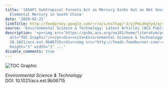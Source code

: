 ```yaml
---
title: '[ASAP] Subtropical Forests Act as Mercury Sinks but as Net Sources of Gaseous
  Elemental Mercury in South China'
date: '2020-02-21'
linkTitle: http://feedproxy.google.com/~r/acs/esthag/~3/yjPmL4kqYy4/acs.est.9b06715
source: 'Environmental Science & Technology: Latest Articles (ACS Publications)'
description: '<p><img src="https://pubs.acs.org/na101/home/literatum/publisher/achs/journals/content/esthag/0/esthag.ahead-of-print/acs.est.9b06715/20200221/images/medium/es9b06715_0005.gif"
  alt="TOC Graphic"/></p><div><cite>Environmental Science & Technology</cite></div><div>DOI:
  10.1021/acs.est.9b06715</div><img src="http://feeds.feedburner.com/~r/acs/esthag/~4/yjPmL4kqYy4"
  height="1" width="1" ...'
disable_comments: true
---
```

<p><img src="https://pubs.acs.org/na101/home/literatum/publisher/achs/journals/content/esthag/0/esthag.ahead-of-print/acs.est.9b06715/20200221/images/medium/es9b06715_0005.gif" alt="TOC Graphic"/></p><div><cite>Environmental Science & Technology</cite></div><div>DOI: 10.1021/acs.est.9b06715</div><img src="http://feeds.feedburner.com/~r/acs/esthag/~4/yjPmL4kqYy4" height="1" width="1" ...